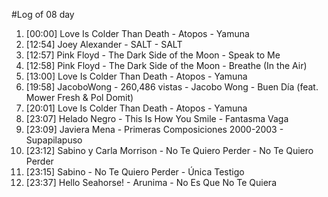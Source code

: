 #Log of 08 day

1. [00:00] Love Is Colder Than Death - Atopos - Yamuna
1. [12:54] Joey Alexander - SALT - SALT
1. [12:57] Pink Floyd - The Dark Side of the Moon - Speak to Me
1. [12:58] Pink Floyd - The Dark Side of the Moon - Breathe (In the Air)
1. [13:00] Love Is Colder Than Death - Atopos - Yamuna
1. [19:58] JacoboWong - 260,486 vistas - Jacobo Wong - Buen Día (feat. Mower Fresh & Pol Domit)
1. [20:01] Love Is Colder Than Death - Atopos - Yamuna
1. [23:07] Helado Negro - This Is How You Smile - Fantasma Vaga
1. [23:09] Javiera Mena - Primeras Composiciones 2000-2003 - Supapilapuso
1. [23:12] Sabino y Carla Morrison - No Te Quiero Perder - No Te Quiero Perder
1. [23:15] Sabino - No Te Quiero Perder - Única Testigo
1. [23:37] Hello Seahorse! - Arunima - No Es Que No Te Quiera
